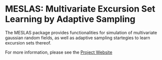 # MESLAS: Multivariate Excursion Set Learning by Adaptive Sampling

The MESLAS package provides functionalities for simulation of multivariate
gaussian random fields, as well as adaptive sampling startegies to learn
excursion sets thereof.

For more information, please see the [Project Website](https://cedrictravelletti.github.io/MESLAS/)
